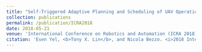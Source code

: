 ```yaml
---
title: "Self-Triggered Adaptive Planning and Scheduling of UAV Operations"
collection: publications
permalink: /publication/ICRA2018
date: 2018-05-21
venue: 'International Conference on Robotics and Automation (ICRA 2018)'
citation: 'Esen Yel, <b>Tony X. Lin</b>, and Nicola Bezzo. <i>2018 International Conference on Robotics and Automation (ICRA).</i> <b>IEEE, 2018</b>.'
---
```

